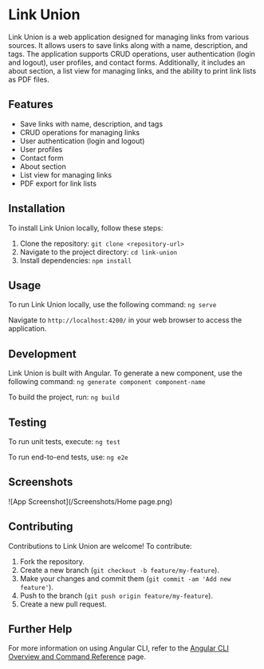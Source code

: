 # Link Union

Link Union is a web application designed for managing links from various sources. It allows users to save links along with a name, description, and tags. The application supports CRUD operations, user authentication (login and logout), user profiles, and contact forms. Additionally, it includes an about section, a list view for managing links, and the ability to print link lists as PDF files.

## Features

- Save links with name, description, and tags
- CRUD operations for managing links
- User authentication (login and logout)
- User profiles
- Contact form
- About section
- List view for managing links
- PDF export for link lists

## Installation

To install Link Union locally, follow these steps:

1. Clone the repository: `git clone <repository-url>`
2. Navigate to the project directory: `cd link-union`
3. Install dependencies: `npm install`

## Usage

To run Link Union locally, use the following command: `ng serve`

Navigate to `http://localhost:4200/` in your web browser to access the application.

## Development

Link Union is built with Angular. To generate a new component, use the following command: `ng generate component component-name`

To build the project, run: `ng build`

## Testing

To run unit tests, execute: `ng test`

To run end-to-end tests, use: `ng e2e`

## Screenshots

![App Screenshot](/Screenshots/Home page.png)


## Contributing

Contributions to Link Union are welcome! To contribute:

1. Fork the repository.
2. Create a new branch (`git checkout -b feature/my-feature`).
3. Make your changes and commit them (`git commit -am 'Add new feature'`).
4. Push to the branch (`git push origin feature/my-feature`).
5. Create a new pull request.

## Further Help

For more information on using Angular CLI, refer to the [Angular CLI Overview and Command Reference](https://angular.io/cli) page.


